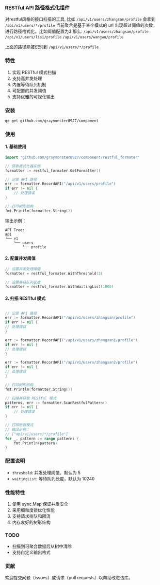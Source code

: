 ### RESTful API 路径格式化组件

对restful风格的接口扫描的工具, 比如 `/api/v1/users/zhangsan/profile` 会拿到 `/api/v1/users/*/profile`
当前聚合是基于某个模式的 url 出现超过阈值的次数，进行路径格式化。比如阈值配置为3 那么:
`/api/v1/users/zhangsan/profile`
`/api/v1/users/lisi/profile`
`/api/v1/users/wangwu/profile`

上面的路径能被识别到 `/api/v1/users/*/profile`
### 特性

1. 实现 RESTful 模式扫描
2. 支持高并发处理
3. 内置等待队列机制
4. 可配置的并发阈值
5. 支持优雅的可视化输出

### 安装

```bash
go get github.com/graymonster0927/component
```

### 使用

#### 1. 基础使用

```go
import "github.com/graymonster0927/component/restful_formater"

// 获取格式化器实例
formatter := restful_formater.GetFormatter()

// 记录 API 路径
err := formatter.RecordAPI("/api/v1/users/profile")
if err != nil {
    // 处理错误
}

// 打印树形结构
fmt.Println(formatter.String())
```

输出示例：
```
API Tree:
api
└── v1
    └── users
        └── profile
```

#### 2. 配置并发阈值

```go
// 设置并发处理阈值
formatter = restful_formater.WithThreshold(3)

// 设置等待队列长度
formatter = restful_formater.WithWaitingList(1000)
```

#### 3. 扫描 RESTful 模式

```go

// 记录 API 路径
err := formatter.RecordAPI("/api/v1/users/zhangsan/profile")
if err != nil {
// 处理错误
}

err := formatter.RecordAPI("/api/v1/users/zhangsan1/profile")
if err != nil {
// 处理错误
}

err := formatter.RecordAPI("/api/v1/users/zhangsan2/profile")
if err != nil {
// 处理错误
}

// 打印树形结构
fmt.Println(formatter.String())

// 扫描并获取 RESTful 模式
patterns, err := formatter.ScanRestfulPattern()
if err != nil {
    // 处理错误
}

// 打印所有模式
// 输出示例：
// ["api/v1/users/*/profile"]
for _, pattern := range patterns {
    fmt.Println(pattern)
}
```


### 配置说明

* `threshold`: 并发处理阈值，默认为 5
* `waitingList`: 等待队列长度，默认为 10240

### 性能特性

1. 使用 sync.Map 保证并发安全
2. 采用细粒度锁优化性能
3. 支持请求排队和限流
4. 内存友好的树形结构


### TODO

* 扫描到可聚合数据后从树中清除
* 支持自定义输出格式

### 贡献

欢迎提交问题（issues）或请求（pull requests）以帮助改进该库。

